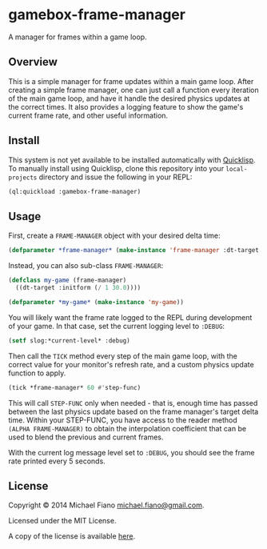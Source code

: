 # gamebox-frame-manager

A manager for frames within a game loop.

## Overview

This is a simple manager for frame updates within a main game loop. After creating a simple frame
manager, one can just call a function every iteration of the main game loop, and have it handle the
desired physics updates at the correct times. It also provides a logging feature to show the game's
current frame rate, and other useful information.

## Install

This system is not yet available to be installed automatically
with [Quicklisp](https://www.quicklisp.org). To manually install using Quicklisp, clone this
repository into your `local-projects` directory and issue the following in your REPL:

``` lisp
(ql:quickload :gamebox-frame-manager)
```

## Usage

First, create a `FRAME-MANAGER` object with your desired delta time:

``` lisp
(defparameter *frame-manager* (make-instance 'frame-manager :dt-target (/ 1 30.0)))
```

Instead, you can also sub-class `FRAME-MANAGER`:

``` lisp
(defclass my-game (frame-manager)
  ((dt-target :initform (/ 1 30.0))))

(defparameter *my-game* (make-instance 'my-game))
```

You will likely want the frame rate logged to the REPL during development of your game. In that
case, set the current logging level to `:DEBUG`:

``` lisp
(setf slog:*current-level* :debug)
```

Then call the `TICK` method every step of the main game loop, with the correct value for your
monitor's refresh rate, and a custom physics update function to apply.

``` lisp
(tick *frame-manager* 60 #'step-func)
```

This will call `STEP-FUNC` only when needed - that is, enough time has passed between the last
physics update based on the frame manager's target delta time. Within your STEP-FUNC, you have
access to the reader method `(ALPHA FRAME-MANAGER)` to obtain the interpolation coefficient that can
be used to blend the previous and current frames.

With the current log message level set to `:DEBUG`, you should see the frame rate printed every 5
seconds.


## License

Copyright © 2014 Michael Fiano <michael.fiano@gmail.com>.

Licensed under the MIT License.

A copy of the license is available [here](LICENSE).
